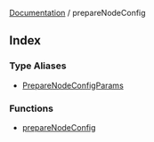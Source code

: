 [Documentation](../README.md) / prepareNodeConfig

## Index

### Type Aliases

- [PrepareNodeConfigParams](type-aliases/PrepareNodeConfigParams.md)

### Functions

- [prepareNodeConfig](functions/prepareNodeConfig.md)
